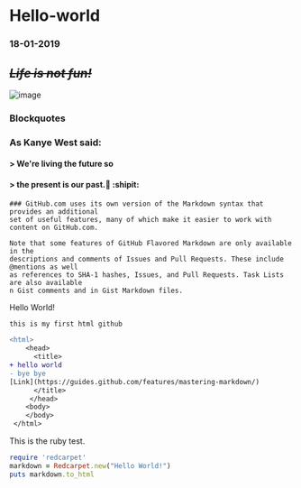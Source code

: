 # Hello-world

### 18-01-2019

## ***~~Life is not fun!~~***
![image](https://img.niaobaike.com/Editor/2016-10-17/58047144d2398.jpg)

### Blockquotes
### As Kanye West said:

#### > We're living the future so
#### > the present is our past.:paw_prints: :shipit:

```
### GitHub.com uses its own version of the Markdown syntax that provides an additional 
set of useful features, many of which make it easier to work with content on GitHub.com.

Note that some features of GitHub Flavored Markdown are only available in the 
descriptions and comments of Issues and Pull Requests. These include @mentions as well
as references to SHA-1 hashes, Issues, and Pull Requests. Task Lists are also available 
n Gist comments and in Gist Markdown files.

```
Hello World!

```diff
this is my first html github

<html>
    <head>
      <title>
+ hello world
- bye bye
[Link](https://guides.github.com/features/mastering-markdown/)
      </title>
     </head>
    <body>
    </body>
 </html>
```

This is the ruby test.

```ruby
require 'redcarpet'
markdown = Redcarpet.new("Hello World!")
puts markdown.to_html
```
```
  ```
